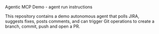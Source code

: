 Agentic MCP Demo - agent run instructions

This repository contains a demo autonomous agent that polls JIRA, suggests fixes, posts comments, and can trigger Git operations to create a branch, commit, push and open a PR.
